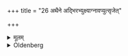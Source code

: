 +++
title = "26 अथैने अद्भिरभ्युक्ष्याग्नावप्युत्सृजेत्"

+++

<details><summary>मूलम्</summary>

अथैने अद्भिरभ्युक्ष्याग्नावप्युत्सृजेत् २६
</details>

<details><summary>Oldenberg</summary>

26. He then should sprinkle them with water and should throw them into the fire.
</details>
